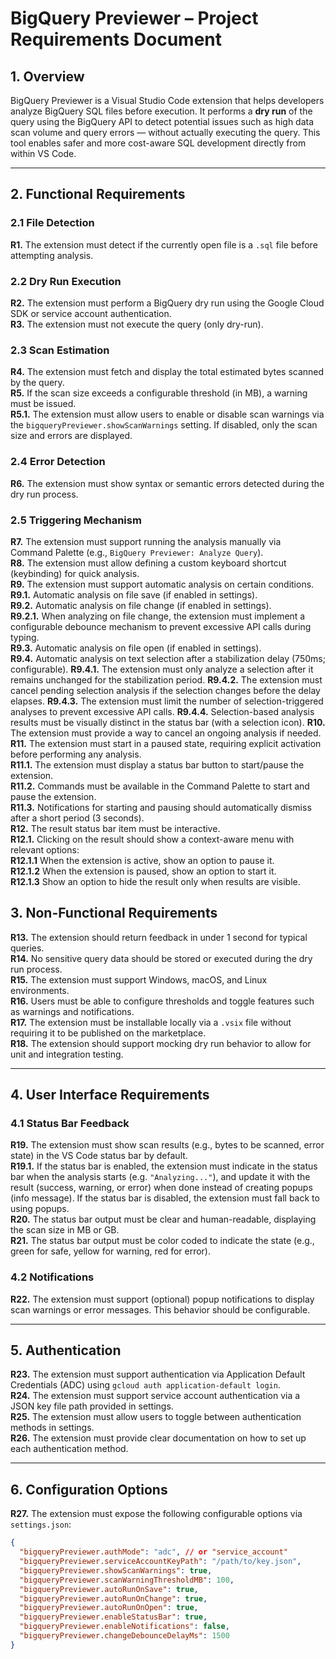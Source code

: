 # BigQuery Previewer – Project Requirements Document

## 1. Overview

BigQuery Previewer is a Visual Studio Code extension that helps developers analyze BigQuery SQL files before execution. It performs a **dry run** of the query using the BigQuery API to detect potential issues such as high data scan volume and query errors — without actually executing the query. This tool enables safer and more cost-aware SQL development directly from within VS Code.

---

## 2. Functional Requirements

### 2.1 File Detection  
**R1.** The extension must detect if the currently open file is a `.sql` file before attempting analysis.

### 2.2 Dry Run Execution  
**R2.** The extension must perform a BigQuery dry run using the Google Cloud SDK or service account authentication.  
**R3.** The extension must not execute the query (only dry-run).

### 2.3 Scan Estimation  
**R4.** The extension must fetch and display the total estimated bytes scanned by the query.  
**R5.** If the scan size exceeds a configurable threshold (in MB), a warning must be issued.  
  **R5.1.** The extension must allow users to enable or disable scan warnings via the `bigqueryPreviewer.showScanWarnings` setting. If disabled, only the scan size and errors are displayed.

### 2.4 Error Detection  
**R6.** The extension must show syntax or semantic errors detected during the dry run process.

### 2.5 Triggering Mechanism  
**R7.** The extension must support running the analysis manually via Command Palette (e.g., `BigQuery Previewer: Analyze Query`).  
**R8.** The extension must allow defining a custom keyboard shortcut (keybinding) for quick analysis.  
**R9.** The extension must support automatic analysis on certain conditions.  
  **R9.1.** Automatic analysis on file save (if enabled in settings).  
  **R9.2.** Automatic analysis on file change (if enabled in settings).  
    **R9.2.1.** When analyzing on file change, the extension must implement a configurable debounce mechanism to prevent excessive API calls during typing.  
  **R9.3.** Automatic analysis on file open (if enabled in settings).  
  **R9.4.** Automatic analysis on text selection after a stabilization delay (750ms; configurable).
    **R9.4.1.** The extension must only analyze a selection after it remains unchanged for the stabilization period.
    **R9.4.2.** The extension must cancel pending selection analysis if the selection changes before the delay elapses.
    **R9.4.3.** The extension must limit the number of selection-triggered analyses to prevent excessive API calls.
    **R9.4.4.** Selection-based analysis results must be visually distinct in the status bar (with a selection icon).
**R10.** The extension must provide a way to cancel an ongoing analysis if needed.  
**R11.** The extension must start in a paused state, requiring explicit activation before performing any analysis.  
  **R11.1.** The extension must display a status bar button to start/pause the extension.  
  **R11.2.** Commands must be available in the Command Palette to start and pause the extension.  
  **R11.3.** Notifications for starting and pausing should automatically dismiss after a short period (3 seconds).  
**R12.** The result status bar item must be interactive.  
  **R12.1.** Clicking on the result should show a context-aware menu with relevant options:  
    **R12.1.1** When the extension is active, show an option to pause it.  
    **R12.1.2** When the extension is paused, show an option to start it.  
    **R12.1.3** Show an option to hide the result only when results are visible.

## 3. Non-Functional Requirements

**R13.** The extension should return feedback in under 1 second for typical queries.  
**R14.** No sensitive query data should be stored or executed during the dry run process.  
**R15.** The extension must support Windows, macOS, and Linux environments.  
**R16.** Users must be able to configure thresholds and toggle features such as warnings and notifications.  
**R17.** The extension must be installable locally via a `.vsix` file without requiring it to be published on the marketplace.  
**R18.** The extension should support mocking dry run behavior to allow for unit and integration testing.  

---

## 4. User Interface Requirements

### 4.1 Status Bar Feedback  
**R19.** The extension must show scan results (e.g., bytes to be scanned, error state) in the VS Code status bar by default.  
  **R19.1.** If the status bar is enabled, the extension must indicate in the status bar when the analysis starts (e.g. `"Analyzing..."`), and update it with the result (success, warning, or error) when done instead of creating popups (info message). If the status bar is disabled, the extension must fall back to using popups.  
**R20.** The status bar output must be clear and human-readable, displaying the scan size in MB or GB.  
**R21.** The status bar output must be color coded to indicate the state (e.g., green for safe, yellow for warning, red for error).  

### 4.2 Notifications  
**R22.** The extension must support (optional) popup notifications to display scan warnings or error messages. This behavior should be configurable.

---

## 5. Authentication

**R23.** The extension must support authentication via Application Default Credentials (ADC) using `gcloud auth application-default login`.  
**R24.** The extension must support service account authentication via a JSON key file path provided in settings.  
**R25.** The extension must allow users to toggle between authentication methods in settings.  
**R26.** The extension must provide clear documentation on how to set up each authentication method.

---

## 6. Configuration Options

**R27.** The extension must expose the following configurable options via `settings.json`:

```json
{
  "bigqueryPreviewer.authMode": "adc", // or "service_account"
  "bigqueryPreviewer.serviceAccountKeyPath": "/path/to/key.json",
  "bigqueryPreviewer.showScanWarnings": true,
  "bigqueryPreviewer.scanWarningThresholdMB": 100,
  "bigqueryPreviewer.autoRunOnSave": true,
  "bigqueryPreviewer.autoRunOnChange": true,
  "bigqueryPreviewer.autoRunOnOpen": true,
  "bigqueryPreviewer.enableStatusBar": true,
  "bigqueryPreviewer.enableNotifications": false,
  "bigqueryPreviewer.changeDebounceDelayMs": 1500
}
```